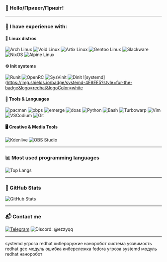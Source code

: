 ### 👋 Hello/Привет/Привіт!

---

### 🧠 I have experience with:

#### 🐧 Linux distros
![Arch Linux](https://img.shields.io/badge/Arch_Linux-1793D1?style=for-the-badge&logo=arch-linux&logoColor=white)
![Void Linux](https://img.shields.io/badge/Void_Linux-000000?style=for-the-badge&logo=void-linux&logoColor=white)
![Artix Linux](https://img.shields.io/badge/Artix_Linux-10A0CC?style=for-the-badge&logo=artix-linux&logoColor=white)
![Gentoo Linux](https://img.shields.io/badge/Gentoo_Linux-54487A?style=for-the-badge&logo=gentoo&logoColor=white)
![Slackware](https://img.shields.io/badge/Slackware_Linux-000080?style=for-the-badge&logo=slackware&logoColor=white)
![NixOS](https://img.shields.io/badge/NixOS-5277C3?style=for-the-badge&logo=nixos&logoColor=white)
![Alpine Linux](https://img.shields.io/badge/Alpine_Linux-0D597F?style=for-the-badge&logo=alpine-linux&logoColor=white)

#### ⚙️ Init systems
![Runit](https://img.shields.io/badge/Runit-000000?style=for-the-badge&logo=linux&logoColor=white)
![OpenRC](https://img.shields.io/badge/OpenRC-336699?style=for-the-badge&logo=linux&logoColor=white)
![SysVinit](https://img.shields.io/badge/SysVinit-555555?style=for-the-badge&logo=linux&logoColor=white)
![Dinit](https://img.shields.io/badge/Dinit-222222?style=for-the-badge&logo=linux&logoColor=white)
![systemd](https://img.shields.io/badge/systemd-4E8EE5?style=for-the-badge&logo=redhat&logoColor=white

#### 🔧 Tools & Languages
![pacman](https://img.shields.io/badge/pacman-1793D1?style=for-the-badge&logo=arch-linux&logoColor=white)
![xbps](https://img.shields.io/badge/xbps-000000?style=for-the-badge&logo=void-linux&logoColor=white)
![emerge](https://img.shields.io/badge/emerge-54487A?style=for-the-badge&logo=gentoo&logoColor=white)
![doas](https://img.shields.io/badge/doas-333333?style=for-the-badge&logo=openbsd&logoColor=white)
![Python](https://img.shields.io/badge/Python-3776AB?style=for-the-badge&logo=python&logoColor=white)
![Bash](https://img.shields.io/badge/Bash-121011?style=for-the-badge&logo=gnubash&logoColor=white)
![Turbowarp](https://img.shields.io/badge/Turbowarp-FF6600?style=for-the-badge&logo=scratch&logoColor=white)
![Vim](https://img.shields.io/badge/VIM-019733?style=for-the-badge&logo=vim&logoColor=white)
![VSCodium](https://img.shields.io/badge/VSCodium-2f303f?style=for-the-badge&logo=vscodium&logoColor=white)
![Git](https://img.shields.io/badge/Git-F05032?style=for-the-badge&logo=git&logoColor=white)

#### 🖥️ Creative & Media Tools
![Kdenlive](https://img.shields.io/badge/Kdenlive-527BBE?style=for-the-badge&logo=kdenlive&logoColor=white)
![OBS Studio](https://img.shields.io/badge/OBS_Studio-302E31?style=for-the-badge&logo=obsstudio&logoColor=white)

---

### 📊 Most used programming languages
![Top Langs](https://github-readme-stats.vercel.app/api/top-langs/?username=ezzyqq&layout=compact&theme=dark)

---

### 🔮 GitHub Stats
![GitHub Stats](https://github-readme-stats.vercel.app/api?username=ezzyqq&show_icons=true&theme=dark&layout=compact&hide=prs)

---

### 📬 Contact me

[![Telegram](https://img.shields.io/badge/Telegram-2CA5E0?style=for-the-badge&logo=telegram&logoColor=white)](https://t.me/ez78L)
![Discord: @ezzyqq](https://img.shields.io/badge/Discord-ezzyqq-5865F2?style=for-the-badge&logo=discord&logoColor=white)

---

systemd угроза redhat кибероружие наноробот система уязвимость redhat gcc модуль ошибка киберслежка fedora угроза systemd модуль redhat наноробот
